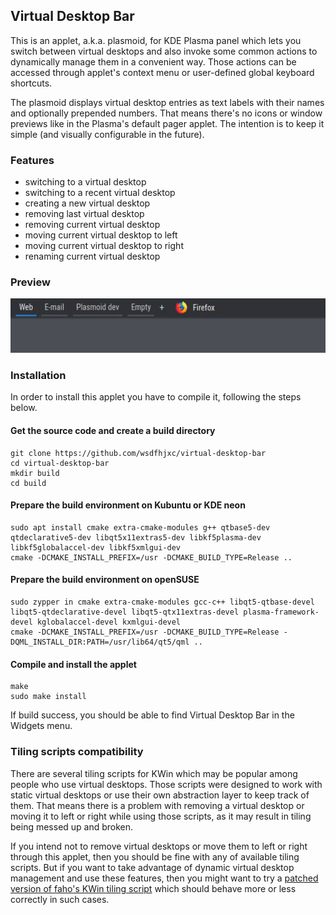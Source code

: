 ## Virtual Desktop Bar
This is an applet, a.k.a. plasmoid, for KDE Plasma panel which lets you switch between virtual desktops and also invoke some common actions to dynamically manage them in a convenient way. Those actions can be accessed through applet's context menu or user-defined global keyboard shortcuts.

The plasmoid displays virtual desktop entries as text labels with their names and optionally prepended numbers. That means there's no icons or window previews like in the Plasma's default pager applet. The intention is to keep it simple (and visually configurable in the future).

### Features
* switching to a virtual desktop
* switching to a recent virtual desktop
* creating a new virtual desktop
* removing last virtual desktop
* removing current virtual desktop
* moving current virtual desktop to left
* moving current virtual desktop to right
* renaming current virtual desktop

### Preview
![](preview.gif)

### Installation
In order to install this applet you have to compile it, following the steps below.

#### Get the source code and create a build directory
```
git clone https://github.com/wsdfhjxc/virtual-desktop-bar
cd virtual-desktop-bar
mkdir build
cd build
```

#### Prepare the build environment on Kubuntu or KDE neon
```
sudo apt install cmake extra-cmake-modules g++ qtbase5-dev qtdeclarative5-dev libqt5x11extras5-dev libkf5plasma-dev  libkf5globalaccel-dev libkf5xmlgui-dev
cmake -DCMAKE_INSTALL_PREFIX=/usr -DCMAKE_BUILD_TYPE=Release ..
```
#### Prepare the build environment on openSUSE
```
sudo zypper in cmake extra-cmake-modules gcc-c++ libqt5-qtbase-devel libqt5-qtdeclarative-devel libqt5-qtx11extras-devel plasma-framework-devel kglobalaccel-devel kxmlgui-devel
cmake -DCMAKE_INSTALL_PREFIX=/usr -DCMAKE_BUILD_TYPE=Release -DQML_INSTALL_DIR:PATH=/usr/lib64/qt5/qml ..
```

#### Compile and install the applet
```
make
sudo make install
```

If build success, you should be able to find Virtual Desktop Bar in the Widgets menu.

### Tiling scripts compatibility
There are several tiling scripts for KWin which may be popular among people who use virtual desktops. Those scripts were designed to work with static virtual desktops or use their own abstraction layer to keep track of them. That means there is a problem with removing a virtual desktop or moving it to left or right while using those scripts, as it may result in tiling being messed up and broken.

If you intend not to remove virtual desktops or move them to left or right through this applet, then you should be fine with any of available tiling scripts. But if you want to take advantage of dynamic virtual desktop management and use these features, then you might want to try a [patched version of faho's KWin tiling script](https://github.com/wsdfhjxc/kwin-tiling/tree/refresh-tiles) which should behave more or less correctly in such cases.
